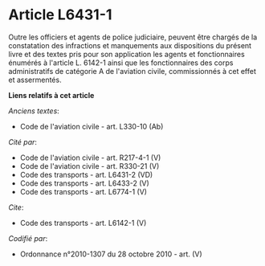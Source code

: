 # Article L6431-1

Outre les officiers et agents de police judiciaire, peuvent être chargés de la constatation des infractions et manquements
aux dispositions du présent livre et des textes pris pour son application les agents et fonctionnaires énumérés à l'article
L. 6142-1 ainsi que les fonctionnaires des corps administratifs de catégorie A de l'aviation civile, commissionnés à cet
effet et assermentés.

**Liens relatifs à cet article**

_Anciens textes_:

  - Code de l'aviation civile - art. L330-10 (Ab)

_Cité par_:

  - Code de l'aviation civile - art. R217-4-1 (V)
  - Code de l'aviation civile - art. R330-21 (V)
  - Code des transports - art. L6431-2 (VD)
  - Code des transports - art. L6433-2 (V)
  - Code des transports - art. L6774-1 (V)

_Cite_:

  - Code des transports - art. L6142-1 (V)

_Codifié par_:

  - Ordonnance n°2010-1307 du 28 octobre 2010 - art. (V)
